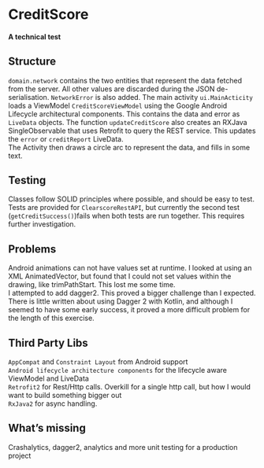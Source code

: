 # CreditScore
 
#### A technical test

## Structure
`domain.network` contains the two entities that represent the data fetched from the server. All other values are discarded during the JSON de- serialisation. `NetworkError` is also added.
The main activity `ui.MainActicity` loads a ViewModel `CreditScoreViewModel` using the Google Android Lifecycle architectural components. This contains the data and error as `LiveData` objects. The function `updateCreditScore` also creates an RXJava SingleObservable that uses Retrofit to query the REST service. This updates the `error` or `creditReport` LiveData.<br> 
The Activity then draws a circle arc to represent the data, and fills in some text.

## Testing
Classes follow SOLID principles where possible, and should be easy to test. <br>
Tests are provided for `ClearscoreRestAPI`, but currently the second test (`getCreditSuccess()`)fails when both tests are run together. This requires further investigation.

## Problems
Android animations can not have values set at runtime. I looked at using an XML AnimatedVector, but found that I could not set values within the drawing, like trimPathStart. This lost me some time.<br>
I attempted to add dagger2. This proved a bigger challenge than I expected. There is little written about using Dagger 2 with Kotlin, and although I seemed to have some early success, it proved a more difficult problem for the length of this exercise. 
## Third Party Libs
`AppCompat` and `Constraint Layout` from Android support<br>
`Android lifecycle architecture components` for the lifecycle aware ViewModel and LiveData<br>
`Retrofit2` for Rest/Http calls. Overkill for a single http call, but how I would want to build something bigger out<br>
`RxJava2` for async handling. 
## What’s missing
Crashalytics, dagger2, analytics and more unit testing for a production project

 


 

